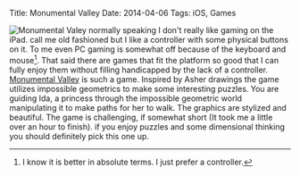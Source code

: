 Title: Monumental Valley
Date: 2014-04-06
Tags: iOS, Games

![Monumental Valey](/201404-ida.png)
normally speaking I don't really like gaming on the iPad. call me old fashioned but I like a controller with some physical buttons on it. To me even PC gaming is somewhat off because of the keyboard and mouse[^kebms]. That said there are games that fit the platform so good that I can fully enjoy them without filling handicapped by the lack of a controller. [Monumental Valley](https://itunes.apple.com/nl/app/monument-valley/id728293409?l=en&mt=8) is such a game. Inspired by Asher drawings the game utilizes impossible geometrics to make some interesting puzzles. You are guiding Ida, a princess through the impossible geometric world manipulating it to make paths for her to walk. The graphics are stylized and beautiful. The game is challenging, if somewhat short (It took me a little over an hour to finish). if you enjoy puzzles and some dimensional thinking you should definitely pick this one up.
 

[^kebms]: I know it is better in absolute terms. I just prefer a controller.